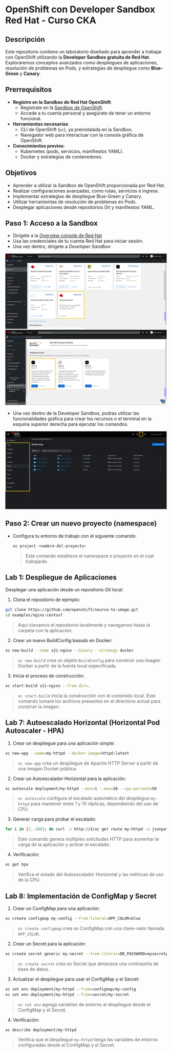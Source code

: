 # OpenShift con Developer Sandbox Red Hat - Curso CKA

## Descripción
Este repositorio contiene un laboratorio diseñado para aprender a trabajar con OpenShift utilizando la **Developer Sandbox gratuita de Red Hat**. Exploraremos conceptos avanzados como despliegues de aplicaciones, resolución de problemas en Pods, y estrategias de despliegue como **Blue-Green** y **Canary**.

## Prerrequisitos
- **Registro en la Sandbox de Red Hat OpenShift**:
   - Regístrate en la [Sandbox de OpenShift](https://sso.redhat.com/auth/realms/redhat-external/protocol/openid-connect/auth?client_id=cloud-services&redirect_uri=https%3A%2F%2Fconsole.redhat.com%2Fopenshift%2Foverview&response_type=code&scope=openid&nonce=acf49cfd-a545-433c-a231-6ead21cda073&state=91ea2b9791534a93b455cb4c1db5329e&response_mode=fragment).
   - Accede a tu cuenta personal y asegúrate de tener un entorno funcional.
- **Herramientas necesarias**:
   - CLI de OpenShift (`oc`), ya preinstalada en la Sandbox.
   - Navegador web para interactuar con la consola gráfica de OpenShift.
- **Conocimientos previos**:
   - Kubernetes (pods, servicios, manifiestos YAML).
   - Docker y estrategias de contenedores.

## Objetivos
- Aprender a utilizar la Sandbox de OpenShift proporcionada por Red Hat.
- Realizar configuraciones avanzadas, como rutas, servicios e ingress.
- Implementar estrategias de despliegue Blue-Green y Canary.
- Utilizar herramientas de resolución de problemas en Pods.
- Desplegar aplicaciones desde repositorios Git y manifiestos YAML.

## Paso 1: Acceso a la Sandbox
- Dirígete a la [Overview console de Red Hat](https://console.redhat.com/openshift/overview)
- Usa las credenciales de tu cuenta Red Hat para iniciar sesión.
- Una vez dentro, dirigete a *Developer Sandbox*

![Developer Sandbox](assets/images/developer-sandbox.PNG)
![Developer Sandbox Openshift](assets/images/developer-sandbox_2.PNG)

- Una vez dentro de la Developer Sandbox, podras utilizar las funcionalidades gráfica para crear los recursos o el terminal en la esquina superior derecha para ejecutar los comandos.

![Developer Sandbox console](assets/images/developer_sandbox_console.PNG)

## Paso 2: Crear un nuevo proyecto (namespace)
- Configura tu entorno de trabajo con el siguiente comando:
  ```bash
  oc project <nombre-del-proyecto>
  ```
  > Este comando establece el namespace o proyecto en el cual trabajarás.

## Lab 1: Despliegue de Aplicaciones
Desplegar una aplicación desde un repositorio Git local:

1. Clona el repositorio de ejemplo:
  ```bash
  git clone https://github.com/openshift/source-to-image.git
  cd examples/nginx-centos7
  ```
  > Aquí clonamos el repositorio localmente y navegamos hasta la carpeta con la aplicación.

2. Crear un nuevo BuildConfig basado en Docker:
  ```bash
  oc new-build --name s2i-nginx --binary --strategy docker
  ```
  > `oc new-build` crea un objeto `BuildConfig` para construir una imagen Docker a partir de la fuente local especificada.

3. Inicia el proceso de construcción:
  ```bash
  oc start-build s2i-nginx --from-dir=.
  ```
  > `oc start-build` inicia la construcción con el contenido local. Este comando tomará los archivos presentes en el directorio actual para construir la imagen.

## Lab 7: Autoescalado Horizontal (Horizontal Pod Autoscaler - HPA)

1. Crear un despliegue para una aplicación simple:
  ```bash
  oc new-app --name=my-httpd --docker-image=httpd:latest
  ```
  > `oc new-app` crea un despliegue de Apache HTTP Server a partir de una imagen Docker pública.

2. Crear un Autoescalador Horizontal para la aplicación:
  ```bash
  oc autoscale deployment/my-httpd --min=1 --max=10 --cpu-percent=50
  ```
  > `oc autoscale` configura el escalado automático del despliegue `my-httpd` para mantener entre 1 y 10 réplicas, dependiendo del uso de CPU.

3. Generar carga para probar el escalado:
  ```bash
  for i in {1..100}; do curl -s http://$(oc get route my-httpd -o jsonpath='{.spec.host}'); done
  ```
  > Este comando genera múltiples solicitudes HTTP para aumentar la carga de la aplicación y activar el escalado.

4. Verificación:
  ```bash
  oc get hpa
  ```
  > Verifica el estado del Autoescalador Horizontal y las métricas de uso de la CPU.

## Lab 8: Implementación de ConfigMap y Secret

1. Crear un ConfigMap para una aplicación:
  ```bash
  oc create configmap my-config --from-literal=APP_COLOR=blue
  ```
  > `oc create configmap` crea un ConfigMap con una clave-valor llamada `APP_COLOR`.

2. Crear un Secret para la aplicación:
  ```bash
  oc create secret generic my-secret --from-literal=DB_PASSWORD=mysecretpassword
  ```
  > `oc create secret` crea un Secret que almacena una contraseña de base de datos.

3. Actualizar el despliegue para usar el ConfigMap y el Secret:
  ```bash
  oc set env deployment/my-httpd --from=configmap/my-config
  oc set env deployment/my-httpd --from=secret/my-secret
  ```
  > `oc set env` agrega variables de entorno al despliegue desde el ConfigMap y el Secret.

4. Verificación:
  ```bash
  oc describe deployment/my-httpd
  ```
  > Verifica que el despliegue `my-httpd` tenga las variables de entorno configuradas desde el ConfigMap y el Secret.